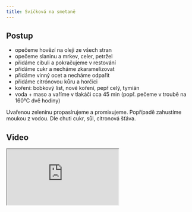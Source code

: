 ```yaml
---
title: Svíčková na smetaně
---
```


## Postup

* opečeme hovězí na oleji ze všech stran
* opečeme slaninu a mrkev, celer, petržel
* přidáme cibuli a pokračujeme v restování
* přidáme cukr a necháme zkaramelizovat
* přidáme vinný ocet a necháme odpařit
* přidáme citrónovou kůru a horčici
* koření: bobkový list, nové koření, pepř celý, tymián
* voda + maso a vaříme v tlakáči cca 45 min (popř. pečeme v troubě na 160°C dvě hodiny)

Uvařenou zeleninu propasírujeme a promixujeme. Popřípadě zahustíme moukou z vodou.
Dle chuti cukr, sůl, citronová šťáva.

## Video

<iframe src="https://www.youtube.com/embed/3fSJsTOQsjs"></iframe>
